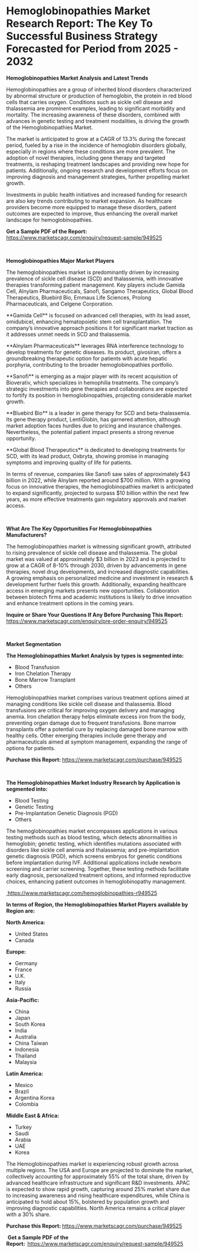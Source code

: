 <p><h1>Hemoglobinopathies Market Research Report: The Key To Successful Business Strategy Forecasted for Period from 2025 - 2032</h1></p><p><strong>Hemoglobinopathies Market Analysis and Latest Trends</strong></p>
<p><p>Hemoglobinopathies are a group of inherited blood disorders characterized by abnormal structure or production of hemoglobin, the protein in red blood cells that carries oxygen. Conditions such as sickle cell disease and thalassemia are prominent examples, leading to significant morbidity and mortality. The increasing awareness of these disorders, combined with advances in genetic testing and treatment modalities, is driving the growth of the Hemoglobinopathies Market.</p><p>The market is anticipated to grow at a CAGR of 13.3% during the forecast period, fueled by a rise in the incidence of hemoglobin disorders globally, especially in regions where these conditions are more prevalent. The adoption of novel therapies, including gene therapy and targeted treatments, is reshaping treatment landscapes and providing new hope for patients. Additionally, ongoing research and development efforts focus on improving diagnosis and management strategies, further propelling market growth.</p><p>Investments in public health initiatives and increased funding for research are also key trends contributing to market expansion. As healthcare providers become more equipped to manage these disorders, patient outcomes are expected to improve, thus enhancing the overall market landscape for hemoglobinopathies.</p></p>
<p><strong>Get a Sample PDF of the Report:&nbsp;</strong> <a href="https://www.marketscagr.com/enquiry/request-sample/949525?utm_campaign=3700&utm_medium=2&utm_source=Github&utm_content=ia&utm_term=17042025&utm_id=hemoglobinopathies">https://www.marketscagr.com/enquiry/request-sample/949525</a></p>
<p>&nbsp;</p>
<p><strong>Hemoglobinopathies Major Market Players</strong></p>
<p><p>The hemoglobinopathies market is predominantly driven by increasing prevalence of sickle cell disease (SCD) and thalassemia, with innovative therapies transforming patient management. Key players include Gamida Cell, Alnylam Pharmaceuticals, Sanofi, Sangamo Therapeutics, Global Blood Therapeutics, Bluebird Bio, Emmaus Life Sciences, Prolong Pharmaceuticals, and Celgene Corporation.</p><p>**Gamida Cell** is focused on advanced cell therapies, with its lead asset, omidubicel, enhancing hematopoietic stem cell transplantation. The company’s innovative approach positions it for significant market traction as it addresses unmet needs in SCD and thalassemia. </p><p>**Alnylam Pharmaceuticals** leverages RNA interference technology to develop treatments for genetic diseases. Its product, givosiran, offers a groundbreaking therapeutic option for patients with acute hepatic porphyria, contributing to the broader hemoglobinopathies portfolio.</p><p>**Sanofi** is emerging as a major player with its recent acquisition of Bioverativ, which specializes in hemophilia treatments. The company’s strategic investments into gene therapies and collaborations are expected to fortify its position in hemoglobinopathies, projecting considerable market growth.</p><p>**Bluebird Bio** is a leader in gene therapy for SCD and beta-thalassemia. Its gene therapy product, LentiGlobin, has garnered attention, although market adoption faces hurdles due to pricing and insurance challenges. Nevertheless, the potential patient impact presents a strong revenue opportunity.</p><p>**Global Blood Therapeutics** is dedicated to developing treatments for SCD, with its lead product, Oxbryta, showing promise in managing symptoms and improving quality of life for patients.</p><p>In terms of revenue, companies like Sanofi saw sales of approximately $43 billion in 2022, while Alnylam reported around $700 million. With a growing focus on innovative therapies, the hemoglobinopathies market is anticipated to expand significantly, projected to surpass $10 billion within the next few years, as more effective treatments gain regulatory approvals and market access.</p></p>
<p>&nbsp;</p>
<p><strong>What Are The Key Opportunities For Hemoglobinopathies Manufacturers?</strong></p>
<p><p>The hemoglobinopathies market is witnessing significant growth, attributed to rising prevalence of sickle cell disease and thalassemia. The global market was valued at approximately $3 billion in 2023 and is projected to grow at a CAGR of 8-10% through 2030, driven by advancements in gene therapies, novel drug developments, and increased diagnostic capabilities. A growing emphasis on personalized medicine and investment in research & development further fuels this growth. Additionally, expanding healthcare access in emerging markets presents new opportunities. Collaboration between biotech firms and academic institutions is likely to drive innovation and enhance treatment options in the coming years.</p></p>
<p><strong>Inquire or Share Your Questions If Any Before Purchasing This Report:</strong> <a href="https://www.marketscagr.com/enquiry/pre-order-enquiry/949525?utm_campaign=3700&utm_medium=2&utm_source=Github&utm_content=ia&utm_term=17042025&utm_id=hemoglobinopathies">https://www.marketscagr.com/enquiry/pre-order-enquiry/949525</a></p>
<p>&nbsp;</p>
<p><strong>Market Segmentation</strong></p>
<p><strong>The Hemoglobinopathies Market Analysis by types is segmented into:</strong></p>
<p><ul><li>Blood Transfusion</li><li>Iron Chelation Therapy</li><li>Bone Marrow Transplant</li><li>Others</li></ul></p>
<p><p>Hemoglobinopathies market comprises various treatment options aimed at managing conditions like sickle cell disease and thalassemia. Blood transfusions are critical for improving oxygen delivery and managing anemia. Iron chelation therapy helps eliminate excess iron from the body, preventing organ damage due to frequent transfusions. Bone marrow transplants offer a potential cure by replacing damaged bone marrow with healthy cells. Other emerging therapies include gene therapy and pharmaceuticals aimed at symptom management, expanding the range of options for patients.</p></p>
<p><strong>Purchase this Report:&nbsp;</strong><a href="https://www.marketscagr.com/purchase/949525?utm_campaign=3700&utm_medium=2&utm_source=Github&utm_content=ia&utm_term=17042025&utm_id=hemoglobinopathies">https://www.marketscagr.com/purchase/949525</a></p>
<p>&nbsp;</p>
<p><strong>The Hemoglobinopathies Market Industry Research by Application is segmented into:</strong></p>
<p><ul><li>Blood Testing</li><li>Genetic Testing</li><li>Pre-Implantation Genetic Diagnosis (PGD)</li><li>Others</li></ul></p>
<p><p>The hemoglobinopathies market encompasses applications in various testing methods such as blood testing, which detects abnormalities in hemoglobin; genetic testing, which identifies mutations associated with disorders like sickle cell anemia and thalassemia; and pre-implantation genetic diagnosis (PGD), which screens embryos for genetic conditions before implantation during IVF. Additional applications include newborn screening and carrier screening. Together, these testing methods facilitate early diagnosis, personalized treatment options, and informed reproductive choices, enhancing patient outcomes in hemoglobinopathy management.</p></p>
<p><a href="https://www.marketscagr.com/hemoglobinopathies-r949525?utm_campaign=3700&utm_medium=2&utm_source=Github&utm_content=ia&utm_term=17042025&utm_id=hemoglobinopathies">&nbsp;https://www.marketscagr.com/hemoglobinopathies-r949525</a></p>
<p><strong>In terms of Region, the Hemoglobinopathies Market Players available by Region are:</strong></p>
<p>
    <p> <strong> North America: </strong>
        <ul>
            <li>United States</li>
            <li>Canada</li>
        </ul>
        </p> 
    <p> <strong> Europe: </strong>
        <ul>
            <li>Germany</li>
            <li>France</li>
            <li>U.K.</li>
            <li>Italy</li>
            <li>Russia</li>
        </ul>
        </p> 
    <p> <strong> Asia-Pacific: </strong>
        <ul>
            <li>China</li>
            <li>Japan</li>
            <li>South Korea</li>
            <li>India</li>
            <li>Australia</li>
            <li>China Taiwan</li>
            <li>Indonesia</li>
            <li>Thailand</li>
            <li>Malaysia</li>
        </ul>
        </p> 
    <p> <strong> Latin America: </strong>
        <ul>
            <li>Mexico</li>
            <li>Brazil</li>
            <li>Argentina Korea</li>
            <li>Colombia</li>
        </ul>
        </p> 
    <p> <strong> Middle East & Africa: </strong>
        <ul>
            <li>Turkey</li>
            <li>Saudi</li>
            <li>Arabia</li>
            <li>UAE</li>
            <li>Korea</li>
        </ul>
    </p>
    </p>
<p><p>The Hemoglobinopathies market is experiencing robust growth across multiple regions. The USA and Europe are projected to dominate the market, collectively accounting for approximately 55% of the total share, driven by advanced healthcare infrastructure and significant R&D investments. APAC is expected to show rapid growth, capturing around 25% market share due to increasing awareness and rising healthcare expenditures, while China is anticipated to hold about 15%, bolstered by population growth and improving diagnostic capabilities. North America remains a critical player with a 30% share.</p></p>
<p><strong>Purchase this Report: </strong><a href="https://www.marketscagr.com/purchase/949525?utm_campaign=3700&utm_medium=2&utm_source=Github&utm_content=ia&utm_term=17042025&utm_id=hemoglobinopathies">https://www.marketscagr.com/purchase/949525</a></p>
<p>&nbsp;<strong>Get a Sample PDF of the Report:&nbsp;&nbsp;</strong><a href="https://www.marketscagr.com/enquiry/request-sample/949525?utm_campaign=3700&utm_medium=2&utm_source=Github&utm_content=ia&utm_term=17042025&utm_id=hemoglobinopathies">https://www.marketscagr.com/enquiry/request-sample/949525</a></p>
<p><strong></strong></p>
<p><p></p><p></p><p></p></p>